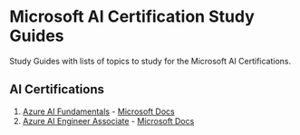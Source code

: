 # Microsoft AI Certification Study Guides
Study Guides with lists of topics to study for the Microsoft AI Certifications.

## AI Certifications
1. [Azure AI Fundamentals](/Azure-AI-Fundamentals.md) - [Microsoft Docs](https://learn.microsoft.com/en-us/credentials/certifications/azure-ai-fundamentals/)
2. [Azure AI Engineer Associate]() - [Microsoft Docs](https://learn.microsoft.com/en-us/credentials/certifications/azure-ai-engineer)
